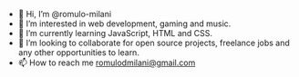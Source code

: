 - 👋 Hi, I’m @romulo-milani
- 👀 I’m interested in web development, gaming and music.
- 🌱 I’m currently learning JavaScript, HTML and CSS.
- 💞️ I’m looking to collaborate for open source projects, freelance jobs and any other opportunities to learn.
- 📫 How to reach me romulodmilani@gmail.com

<!---
romulo-milani/romulo-milani is a ✨ special ✨ repository because its `README.md` (this file) appears on your GitHub profile.
You can click the Preview link to take a look at your changes.
--->

